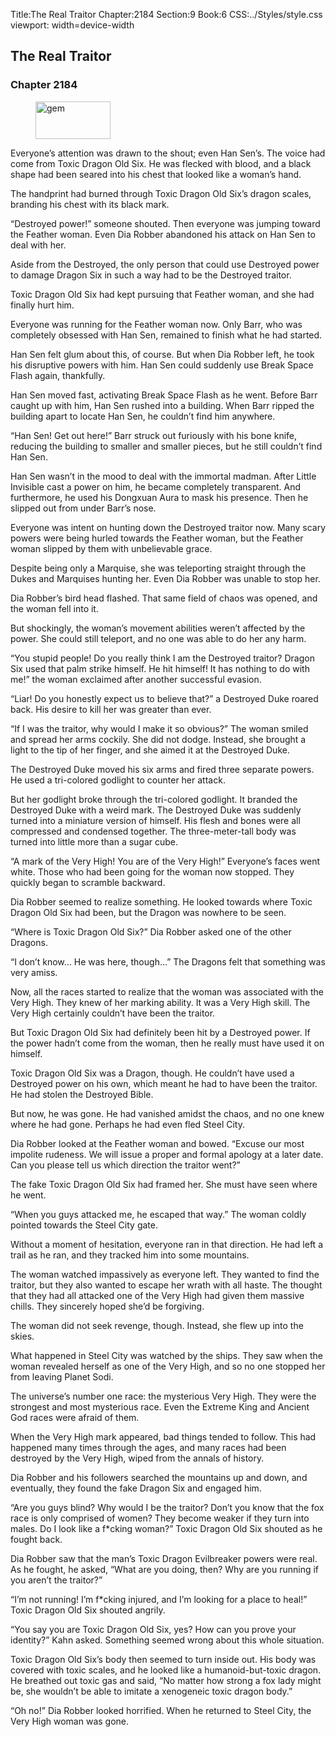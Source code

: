 Title:The Real Traitor 
Chapter:2184 
Section:9 
Book:6 
CSS:../Styles/style.css 
viewport: width=device-width
  
## The Real Traitor
### Chapter 2184
  
<figure>
	<img src="../Images/gem.gif" alt="gem" id="gem" width="120" height="60" />
</figure>
  

  
Everyone’s attention was drawn to the shout; even Han Sen’s. The voice had come from Toxic Dragon Old Six. He was flecked with blood, and a black shape had been seared into his chest that looked like a woman’s hand.

The handprint had burned through Toxic Dragon Old Six’s dragon scales, branding his chest with its black mark.

“Destroyed power!” someone shouted. Then everyone was jumping toward the Feather woman. Even Dia Robber abandoned his attack on Han Sen to deal with her.

Aside from the Destroyed, the only person that could use Destroyed power to damage Dragon Six in such a way had to be the Destroyed traitor.

Toxic Dragon Old Six had kept pursuing that Feather woman, and she had finally hurt him.

Everyone was running for the Feather woman now. Only Barr, who was completely obsessed with Han Sen, remained to finish what he had started.

Han Sen felt glum about this, of course. But when Dia Robber left, he took his disruptive powers with him. Han Sen could suddenly use Break Space Flash again, thankfully.

Han Sen moved fast, activating Break Space Flash as he went. Before Barr caught up with him, Han Sen rushed into a building. When Barr ripped the building apart to locate Han Sen, he couldn’t find him anywhere.

“Han Sen! Get out here!” Barr struck out furiously with his bone knife, reducing the building to smaller and smaller pieces, but he still couldn’t find Han Sen.

Han Sen wasn’t in the mood to deal with the immortal madman. After Little Invisible cast a power on him, he became completely transparent. And furthermore, he used his Dongxuan Aura to mask his presence. Then he slipped out from under Barr’s nose.

Everyone was intent on hunting down the Destroyed traitor now. Many scary powers were being hurled towards the Feather woman, but the Feather woman slipped by them with unbelievable grace.

Despite being only a Marquise, she was teleporting straight through the Dukes and Marquises hunting her. Even Dia Robber was unable to stop her.

Dia Robber’s bird head flashed. That same field of chaos was opened, and the woman fell into it.

But shockingly, the woman’s movement abilities weren’t affected by the power. She could still teleport, and no one was able to do her any harm.

“You stupid people! Do you really think I am the Destroyed traitor? Dragon Six used that palm strike himself. He hit himself! It has nothing to do with me!” the woman exclaimed after another successful evasion.

“Liar! Do you honestly expect us to believe that?” a Destroyed Duke roared back. His desire to kill her was greater than ever.

“If I was the traitor, why would I make it so obvious?” The woman smiled and spread her arms cockily. She did not dodge. Instead, she brought a light to the tip of her finger, and she aimed it at the Destroyed Duke.

The Destroyed Duke moved his six arms and fired three separate powers. He used a tri-colored godlight to counter her attack.

But her godlight broke through the tri-colored godlight. It branded the Destroyed Duke with a weird mark. The Destroyed Duke was suddenly turned into a miniature version of himself. His flesh and bones were all compressed and condensed together. The three-meter-tall body was turned into little more than a sugar cube.

“A mark of the Very High! You are of the Very High!” Everyone’s faces went white. Those who had been going for the woman now stopped. They quickly began to scramble backward.

Dia Robber seemed to realize something. He looked towards where Toxic Dragon Old Six had been, but the Dragon was nowhere to be seen.

“Where is Toxic Dragon Old Six?” Dia Robber asked one of the other Dragons.

“I don’t know… He was here, though…” The Dragons felt that something was very amiss.

Now, all the races started to realize that the woman was associated with the Very High. They knew of her marking ability. It was a Very High skill. The Very High certainly couldn’t have been the traitor.

But Toxic Dragon Old Six had definitely been hit by a Destroyed power. If the power hadn’t come from the woman, then he really must have used it on himself.

Toxic Dragon Old Six was a Dragon, though. He couldn’t have used a Destroyed power on his own, which meant he had to have been the traitor. He had stolen the Destroyed Bible.

But now, he was gone. He had vanished amidst the chaos, and no one knew where he had gone. Perhaps he had even fled Steel City.

Dia Robber looked at the Feather woman and bowed. “Excuse our most impolite rudeness. We will issue a proper and formal apology at a later date. Can you please tell us which direction the traitor went?”

The fake Toxic Dragon Old Six had framed her. She must have seen where he went.

“When you guys attacked me, he escaped that way.” The woman coldly pointed towards the Steel City gate.

Without a moment of hesitation, everyone ran in that direction. He had left a trail as he ran, and they tracked him into some mountains.

The woman watched impassively as everyone left. They wanted to find the traitor, but they also wanted to escape her wrath with all haste. The thought that they had all attacked one of the Very High had given them massive chills. They sincerely hoped she’d be forgiving.

The woman did not seek revenge, though. Instead, she flew up into the skies.

What happened in Steel City was watched by the ships. They saw when the woman revealed herself as one of the Very High, and so no one stopped her from leaving Planet Sodi.

The universe’s number one race: the mysterious Very High. They were the strongest and most mysterious race. Even the Extreme King and Ancient God races were afraid of them.

When the Very High mark appeared, bad things tended to follow. This had happened many times through the ages, and many races had been destroyed by the Very High, wiped from the annals of history.

Dia Robber and his followers searched the mountains up and down, and eventually, they found the fake Dragon Six and engaged him.

“Are you guys blind? Why would I be the traitor? Don’t you know that the fox race is only comprised of women? They become weaker if they turn into males. Do I look like a f*cking woman?” Toxic Dragon Old Six shouted as he fought back.

Dia Robber saw that the man’s Toxic Dragon Evilbreaker powers were real. As he fought, he asked, “What are you doing, then? Why are you running if you aren’t the traitor?”

“I’m not running! I’m f*cking injured, and I’m looking for a place to heal!” Toxic Dragon Old Six shouted angrily.

“You say you are Toxic Dragon Old Six, yes? How can you prove your identity?” Kahn asked. Something seemed wrong about this whole situation.

Toxic Dragon Old Six’s body then seemed to turn inside out. His body was covered with toxic scales, and he looked like a humanoid-but-toxic dragon. He breathed out toxic gas and said, “No matter how strong a fox lady might be, she wouldn’t be able to imitate a xenogeneic toxic dragon body.”

“Oh no!” Dia Robber looked horrified. When he returned to Steel City, the Very High woman was gone.